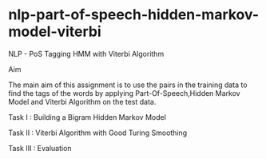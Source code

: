 # nlp-part-of-speech-hidden-markov-model-viterbi
NLP - PoS Tagging HMM with Viterbi Algorithm

Aim

The main aim of this assignment is to use the pairs in the training data to find the tags of the words by applying Part-Of-Speech,Hidden Markov Model and Viterbi Algorithm on the test data.



Task I : Building a Bigram Hidden Markov Model

Task II : Viterbi Algorithm with Good Turing Smoothing

Task III : Evaluation

